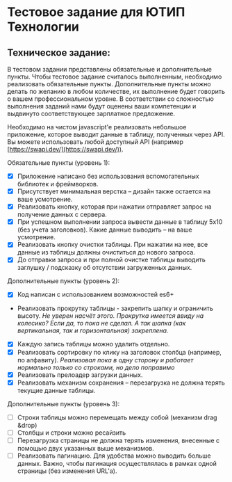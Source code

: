 # Тестовое задание для ЮТИП Технологии

## Техническое задание:

В тестовом задании представлены обязательные и дополнительные пункты. Чтобы тестовое задание считалось выполненным, необходимо реализовать обязательные пункты. Дополнительные пункты можно делать по желанию в любом количестве, их выполнение будет говорить о вашем профессиональном уровне. В соответствии со сложностью выполнения заданий нами будут оценены ваши компетенции и выдвинуто соответствующее зарплатное предложение.

Необходимо на чистом javascript&#39;e реализовать небольшое приложение, которое выводит данные в таблицу, полученных через API. Вы можете использовать любой доступный API (например [https://swapi.dev/](https://swapi.dev/)).

Обязательные пункты (уровень 1):

- [x] Приложение написано без использования вспомогательных библиотек и фреймворков.
- [x] Присутствует минимальная верстка – дизайн также остается на ваше усмотрение.
- [x] Реализовать кнопку, которая при нажатии отправляет запрос на получение данных с сервера.
- [x] При успешном выполнении запроса вывести данные в таблицу 5х10 (без учета заголовков). Какие данные выводить – на ваше усмотрение.
- [x] Реализовать кнопку очистки таблицы. При нажатии на нее, все данные из таблицы должны очиститься до нового запроса.
- [x] До отправки запроса и при полной очистке таблицы выводить заглушку / подсказку об отсутствии загруженных данных.

Дополнительные пункты (уровень 2):

- [x] Код написан с использованием возможностей es6+
-  Реализовать прокрутку таблицы - закрепить шапку и ограничить высоту.
*Не уверен насчёт этого. Прокрутка имеется ввиду на колесико? Если да, то пока не сделал. А так шапка (как вертикальная, так и горизонтальная) закреплена.*
- [x] Каждую запись таблицы можно удалить отдельно.
- [x] Реализовать сортировку по клику на заголовок столбца (например, по алфавиту). 
*Реализовал пока в одну сторону и работает нормально только со строками, но дело поправимо*
- [x] Реализовать прелоадер загрузки данных.
- [x] Реализовать механизм сохранения – перезагрузка не должна терять текущие данные таблицы.

 Дополнительные пункты (уровень 3):

- [ ] Строки таблицы можно перемещать между собой (механизм drag &amp;drop)
- [ ] Столбцы и строки можно ресайзить
- [ ] Перезагрузка страницы не должна терять изменения, внесенные с помощью двух указанных выше механизмов.
- [ ] Реализовать пагинацию. Для удобства можно выводить больше данных. Важно, чтобы пагинация осуществлялась в рамках одной страницы (без изменения URL&#39;a).
